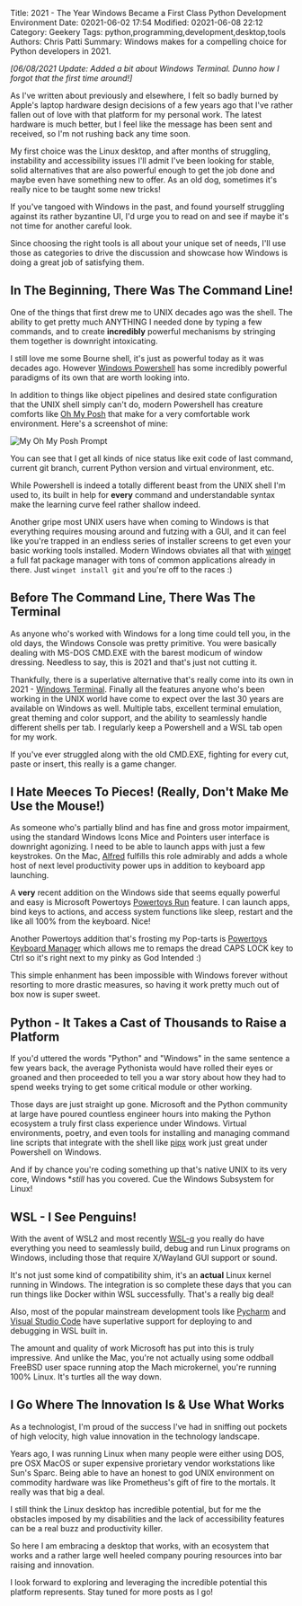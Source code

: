 Title: 2021 - The Year Windows Became a First Class Python Development Environment
Date: 02021-06-02 17:54
Modified: 02021-06-08 22:12
Category: Geekery
Tags: python,programming,development,desktop,tools
Authors: Chris Patti
Summary: Windows makes for a compelling choice for Python developers in 2021.


_[06/08/2021 Update: Added a bit about Windows Terminal. Dunno how I forgot that the first time around!]_

As I've written about previously and elsewhere, I felt so badly burned by Apple's laptop
hardware design decisions of a few years ago that I've rather fallen out of love with that platform for my personal work. The latest hardware is much better, but I feel like the message has been sent and received, so I'm not rushing back any time soon.

My first choice was the Linux desktop, and after months of struggling, instability and accessibility issues I'll admit I've been looking for stable, solid alternatives that are also powerful enough to get the job done and maybe even have something new to offer. As an old dog, sometimes it's really nice to be taught some new tricks!

If you've tangoed with Windows in the past, and found yourself struggling against its rather byzantine UI, I'd urge you to read on and see if maybe it's not time for another careful look.

Since choosing the right tools is all about your unique set of needs, I'll use those as categories to drive the discussion and showcase how Windows is doing a great job of satisfying them.

## In The Beginning, There Was The Command Line!

One of the things that first drew me to UNIX decades ago was the shell. The ability to get pretty much ANYTHING I needed done by typing a few commands, and to create **incredibly** powerful mechanisms by stringing them together is downright intoxicating.

I still love me some Bourne shell, it's just as powerful today as it was decades ago. However [Windows Powershell](https://docs.microsoft.com/en-us/powershell/scripting/overview?view=powershell-7.1) has some incredibly powerful paradigms of its own that are worth looking into.

In addition to things like object pipelines and desired state configuration that
the UNIX shell simply can't do, modern Powershell has creature comforts like [Oh My Posh](https://ohmyposh.dev/) that make for a very comfortable work environment. Here's a screenshot of mine:

![My Oh My Posh Prompt]({static}images/OhMyPoshScreenshotSmol.png)

You can see that I get all kinds of nice status like exit code of last command, current git branch, current Python version and virtual environment, etc.

While Powershell is indeed a totally different beast from the UNIX shell I'm used to, its built in help for **every** command and understandable syntax make the learning curve feel rather shallow indeed.

Another gripe most UNIX users have when coming to Windows is that everything requires mousing around and futzing with a GUI, and it can feel like you're trapped in an endless series of installer screens to get even your basic working tools installed. Modern Windows obviates all that with [winget](https://www.slashgear.com/microsofts-winget-1-0-released-for-real-heres-why-you-want-it-01675425/) a full fat package manager with tons of common applications already in there. Just ```winget install git``` and you're off to the races :)

## Before The Command Line, There Was The Terminal ##

As anyone who's worked with Windows for a long time could tell you, in the old days, the Windows Console was pretty primitive. You were basically dealing with MS-DOS CMD.EXE with the barest modicum of window dressing. Needless to say, this is 2021 and that's just not cutting it.

Thankfully, there is a superlative alternative that's really come into its own in 2021 - [Windows Terminal](https://github.com/microsoft/terminal). Finally all the features anyone who's been working in the UNIX world have come to expect over the last 30 years are available on Windows as well. Multiple tabs, excellent terminal emulation, great theming and color support, and the ability to seamlessly handle different shells per tab. I regularly keep a Powershell and a WSL tab open for my work.

If you've ever struggled along with the old CMD.EXE, fighting for every cut, paste or insert, this really is a game changer.

## I Hate Meeces To Pieces! (Really, Don't Make Me Use the Mouse!)

As someone who's partially blind and has fine and gross motor impairment, using the standard Windows Icons Mice and Pointers user interface is downright agonizing. I need to be able to launch apps with just a few keystrokes. On the Mac, [Alfred](https://www.alfredapp.com/) fulfills this role admirably and adds a whole host of next level productivity power ups in addition to keyboard app launching.

A **very** recent addition on the Windows side that seems equally powerful and easy is Microsoft Powertoys [Powertoys Run](https://docs.microsoft.com/en-us/windows/powertoys/run) feature. I can launch apps, bind keys to actions, and access system functions like sleep, restart and the like all 100% from the keyboard. Nice!

Another Powertoys addition that's frosting my Pop-tarts is [Powertoys Keyboard Manager](https://docs.microsoft.com/en-us/windows/powertoys/keyboard-manager) which allows me to remaps the dread CAPS LOCK key to Ctrl so it's right next to my pinky as God Intended :)

This simple enhanment has been impossible with Windows forever without resorting to more drastic measures, so having it work pretty much out of box now is super sweet.

## Python - It Takes a Cast of Thousands to Raise a Platform

If you'd uttered the words "Python" and "Windows" in the same sentence a few years back, the average Pythonista would have rolled their eyes or groaned and then proceeded to tell you a war story about how they had to spend weeks trying to get some critical module or other working.

Those days are just straight up gone. Microsoft and the Python community at large have poured countless engineer hours into making the Python ecosystem a truly first class experience under Windows. Virtual environments, poetry, and even tools for installing and managing command line scripts that integrate with the shell like [pipx](https://pypi.org/project/pipx/) work just great under Powershell on Windows.

And if by chance you're coding something up that's native UNIX to its very core, Windows **still* has you covered. Cue the Windows Subsystem for Linux!

## WSL - I See Penguins!

With the avent of WSL2 and most recently [WSL-g](https://github.com/microsoft/wslg) you really do have everything you need to seamlessly build, debug and run Linux programs on Windows, including those that require X/Wayland GUI support or sound.

It's not just some kind of compatibility shim, it's an **actual** Linux kernel running in Windows. The integration is so complete these days that you can run things like Docker within WSL successfully. That's a really big deal!

Also, most of the popular mainstream development tools like [Pycharm](https://www.jetbrains.com/pycharm/) and [Visual Studio Code](https://code.visualstudio.com/) have superlative support for deploying to and debugging in WSL built in.

The amount and quality of work Microsoft has put into this is truly impressive. And unlike the Mac, you're not actually using some oddball FreeBSD user space running atop the Mach microkernel, you're running 100% Linux. It's turtles all the way down.

## I Go Where The Innovation Is & Use What Works

As a technologist, I'm proud of the success I've had in sniffing out pockets of high velocity, high value innovation in the technology landscape.

Years ago, I was running Linux when many people were either using DOS, pre OSX MacOS or super expensive prorietary vendor workstations like Sun's Sparc. Being able to have an honest to god UNIX environment on commodity hardware was like Prometheus's gift of fire to the mortals. It really was that big a deal.

I still think the Linux desktop has incredible potential, but for me the obstacles imposed by my disabilities and the lack of accessibility features can be a real buzz and productivity killer.

So here I am embracing a desktop that works, with an ecosystem that works and a rather large well heeled company pouring resources into bar raising and innovation.

I look forward to exploring and leveraging the incredible potential this platform represents. Stay tuned for more posts as I go!